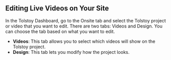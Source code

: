 ## Editing Live Videos on Your Site

In the Tolstoy Dashboard, go to the Onsite tab and select the Tolstoy project or video that you want to edit. There are two tabs: Videos and Design. You can choose the tab based on what you want to edit.

- **Videos**: This tab allows you to select which videos will show on the Tolstoy project.
- **Design**: This tab lets you modify how the project looks.
